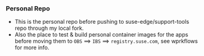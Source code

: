 ### Personal Repo ###
- This is the personal repo before pushing to suse-edge/support-tools repo through my local fork.
- Also the place to test & build personal container images for the apps before moving them to `OBS` ==> `IBS` ==> `registry.suse.com`, see wprkflows for more info.
